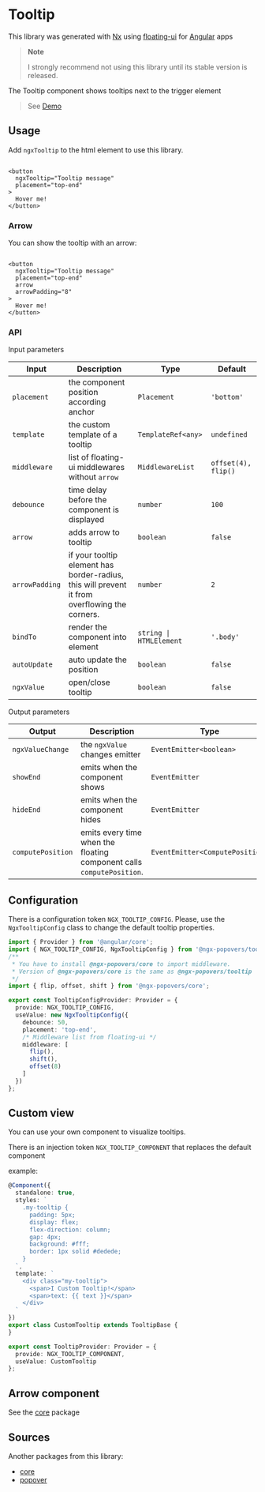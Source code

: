 # Tooltip

This library was generated with [Nx](https://nx.dev) using [floating-ui](https://floating-ui.com/)
for [Angular](https://angular.dev/) apps

> **Note**
>
> I strongly recommend not using this library until its stable version is released.

The Tooltip component shows tooltips next to the trigger element

> See [Demo](https://ngx-popovers.vercel.app/tooltip)

## Usage

Add `ngxTooltip` to the html element to use this library.

```angular2html

<button
  ngxTooltip="Tooltip message"
  placement="top-end"
>
  Hover me!
</button>
```

### Arrow

You can show the tooltip with an arrow:

```angular2html

<button
  ngxTooltip="Tooltip message"
  placement="top-end"
  arrow
  arrowPadding="8"
>
  Hover me!
</button>
```

### API

Input parameters

| Input          | Description                                                                                   | Type                    | Default             |
|----------------|-----------------------------------------------------------------------------------------------|-------------------------|---------------------|
| `placement`    | the component position according anchor                                                       | `Placement`             | `'bottom'`          |
| `template`     | the custom template of a tooltip                                                              | `TemplateRef<any>`      | `undefined`         |
| `middleware`   | list of floating-ui middlewares without `arrow`                                               | `MiddlewareList`        | `offset(4), flip()` |
| `debounce`     | time delay before the component is displayed                                                  | `number`                | `100`               |
| `arrow`        | adds arrow to tooltip                                                                         | `boolean`               | `false`             |
| `arrowPadding` | if your tooltip element has border-radius, this will prevent it from overflowing the corners. | `number`                | `2`                 |
| `bindTo`       | render the component into element                                                             | `string \| HTMLElement` | `'.body'`           |
| `autoUpdate`   | auto update the position                                                                      | `boolean`               | `false`             |
| `ngxValue`     | open/close tooltip                                                                            | `boolean`               | `false`             |

Output parameters

| Output            | Description                                                           | Type                            |
|-------------------|-----------------------------------------------------------------------|---------------------------------|
| `ngxValueChange`  | the `ngxValue` changes emitter                                        | `EventEmitter<boolean>`         |
| `showEnd`         | emits when the component shows                                        | `EventEmitter`                  |
| `hideEnd`         | emits when the component hides                                        | `EventEmitter`                  |
| `computePosition` | emits every time when the floating component calls `computePosition`. | `EventEmitter<ComputePosition>` |

## Configuration

There is a configuration token `NGX_TOOLTIP_CONFIG`.
Please, use the `NgxTooltipConfig` class to change the default tooltip properties.

```typescript
import { Provider } from '@angular/core';
import { NGX_TOOLTIP_CONFIG, NgxTooltipConfig } from '@ngx-popovers/tooltip';
/**
 * You have to install @ngx-popovers/core to import middleware.
 * Version of @ngx-popovers/core is the same as @ngx-popovers/tooltip
 */
import { flip, offset, shift } from '@ngx-popovers/core';

export const TooltipConfigProvider: Provider = {
  provide: NGX_TOOLTIP_CONFIG,
  useValue: new NgxTooltipConfig({
    debounce: 50,
    placement: 'top-end',
    /* Middleware list from floating-ui */
    middleware: [
      flip(),
      shift(),
      offset(8)
    ]
  })
};
```

## Custom view

You can use your own component to visualize tooltips.

There is an injection token `NGX_TOOLTIP_COMPONENT` that replaces the default component

example:

```typescript
@Component({
  standalone: true,
  styles: `
    .my-tooltip {
      padding: 5px;
      display: flex;
      flex-direction: column;
      gap: 4px;
      background: #fff;
      border: 1px solid #dedede;
    }
  `,
  template: `
    <div class="my-tooltip">
      <span>I Custom Tooltip!</span>
      <span>text: {{ text }}</span>
    </div>
  `
})
export class CustomTooltip extends TooltipBase {
}

export const TooltipProvider: Provider = {
  provide: NGX_TOOLTIP_COMPONENT,
  useValue: CustomTooltip
};
```

## Arrow component

See the [core](https://www.npmjs.com/package/@ngx-popovers/core) package

## Sources

Another packages from this library:

* [core](https://www.npmjs.com/package/@ngx-popovers/core)
* [popover](https://www.npmjs.com/package/@ngx-popovers/popover)
